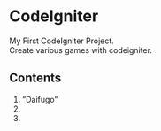 # CodeIgniter
My First CodeIgniter Project.  
Create various games with codeigniter.

## Contents
1. ”Daifugo”  
2.  
3.  

